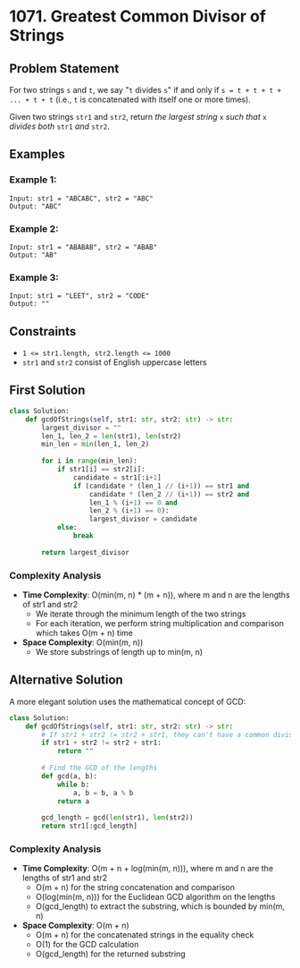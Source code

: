 # 1071. Greatest Common Divisor of Strings

## Problem Statement

For two strings `s` and `t`, we say "`t` divides `s`" if and only if `s = t + t + t + ... + t + t` (i.e., `t` is concatenated with itself one or more times).

Given two strings `str1` and `str2`, return *the largest string* `x` *such that* `x` *divides both* `str1` *and* `str2`.

## Examples

### Example 1:
```
Input: str1 = "ABCABC", str2 = "ABC"
Output: "ABC"
```

### Example 2:
```
Input: str1 = "ABABAB", str2 = "ABAB"
Output: "AB"
```

### Example 3:
```
Input: str1 = "LEET", str2 = "CODE"
Output: ""
```

## Constraints
* `1 <= str1.length, str2.length <= 1000`
* `str1` and `str2` consist of English uppercase letters

## First Solution

```python
class Solution:
    def gcdOfStrings(self, str1: str, str2: str) -> str:
        largest_divisor = ""
        len_1, len_2 = len(str1), len(str2)
        min_len = min(len_1, len_2)
        
        for i in range(min_len):
            if str1[i] == str2[i]:
                candidate = str1[:i+1]
                if (candidate * (len_1 // (i+1)) == str1 and 
                    candidate * (len_2 // (i+1)) == str2 and
                    len_1 % (i+1) == 0 and 
                    len_2 % (i+1) == 0):
                    largest_divisor = candidate
            else: 
                break
                
        return largest_divisor
```

### Complexity Analysis
- **Time Complexity**: O(min(m, n) * (m + n)), where m and n are the lengths of str1 and str2
  - We iterate through the minimum length of the two strings
  - For each iteration, we perform string multiplication and comparison which takes O(m + n) time
- **Space Complexity**: O(min(m, n))
  - We store substrings of length up to min(m, n)

## Alternative Solution
A more elegant solution uses the mathematical concept of GCD:

```python
class Solution:
    def gcdOfStrings(self, str1: str, str2: str) -> str:
        # If str1 + str2 != str2 + str1, they can't have a common divisor
        if str1 + str2 != str2 + str1:
            return ""
            
        # Find the GCD of the lengths
        def gcd(a, b):
            while b:
                a, b = b, a % b
            return a
            
        gcd_length = gcd(len(str1), len(str2))
        return str1[:gcd_length]
```

### Complexity Analysis
- **Time Complexity**: O(m + n + log(min(m, n))), where m and n are the lengths of str1 and str2
  - O(m + n) for the string concatenation and comparison
  - O(log(min(m, n))) for the Euclidean GCD algorithm on the lengths
  - O(gcd_length) to extract the substring, which is bounded by min(m, n)
- **Space Complexity**: O(m + n)
  - O(m + n) for the concatenated strings in the equality check
  - O(1) for the GCD calculation
  - O(gcd_length) for the returned substring